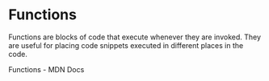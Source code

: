 # Functions

Functions are blocks of code that execute whenever they are invoked. They are useful for placing code snippets executed in different places in the code.

<BadgeLink colorScheme="yellow" badgeText="Read" href="https://developer.mozilla.org/en-US/docs/Web/JavaScript/Guide/Functions">Functions - MDN Docs</BadgeLink>
